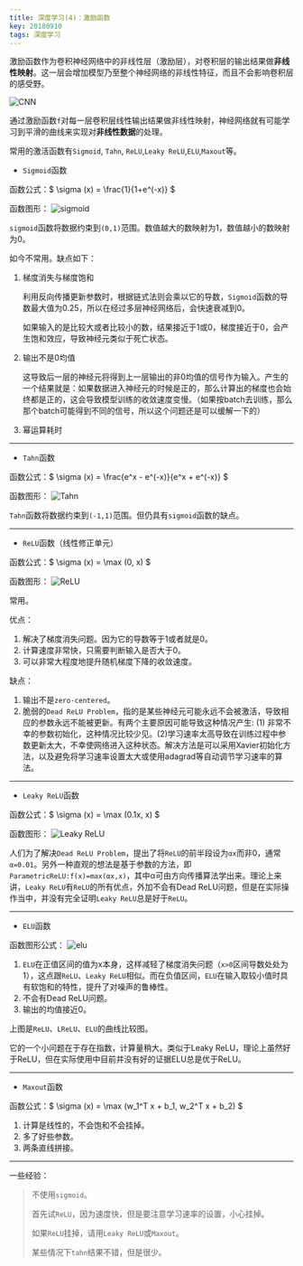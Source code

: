 ```yaml
---
title: 深度学习(4)：激励函数
key: 20180910
tags: 深度学习
---
```


激励函数作为卷积神经网络中的非线性层（激励层），对卷积层的输出结果做**非线性映射**。这一层会增加模型乃至整个神经网络的非线性特征，而且不会影响卷积层的感受野。

![CNN](https://i.loli.net/2018/09/10/5b967367566c4.png)

通过激励函数`f`对每一层卷积层线性输出结果做非线性映射，神经网络就有可能学习到平滑的曲线来实现对**非线性数据**的处理。

常用的激活函数有`Sigmoid`, `Tahn`, `ReLU`,`Leaky ReLU`,`ELU`,`Maxout`等。

<!--more-->

- `Sigmoid`函数

函数公式：$ \sigma (x) = \frac{1}{1+e^(-x)} $


函数图形：
![sigmoid](https://i.loli.net/2018/09/10/5b9675e63c889.png)

`sigmoid`函数将数据约束到`(0,1)`范围。数值越大的数映射为1，数值越小的数映射为0。

如今不常用。缺点如下：

1. 梯度消失与梯度饱和

	利用反向传播更新参数时，根据链式法则会乘以它的导数，`Sigmoid`函数的导数最大值为0.25，所以在经过多层神经网络后，会快速衰减到0。 

	如果输入的是比较大或者比较小的数，结果接近于1或0，梯度接近于0，会产生饱和效应，导致神经元类似于死亡状态。 

2. 输出不是0均值

	这导致后一层的神经元将得到上一层输出的非0均值的信号作为输入。产生的一个结果就是：如果数据进入神经元的时候是正的，那么计算出的梯度也会始终都是正的，这会导致模型训练的收敛速度变慢。（如果按batch去训练，那么那个batch可能得到不同的信号，所以这个问题还是可以缓解一下的）

3. 幂运算耗时

----

- `Tahn`函数

函数公式：$ \sigma (x) = \frac{e^x - e^(-x)}{e^x + e^(-x)} $


函数图形：
![Tahn](https://i.loli.net/2018/09/10/5b96776407734.png)

`Tahn`函数将数据约束到`(-1,1)`范围。但仍具有`sigmoid`函数的缺点。

---

- `ReLU`函数（线性修正单元）

函数公式：$ \sigma (x) = \max (0, x) $


函数图形：
![ReLU](https://i.loli.net/2018/09/10/5b96776495c01.png)

常用。

优点：

1. 解决了梯度消失问题。因为它的导数等于1或者就是0。
2. 计算速度非常快，只需要判断输入是否大于0。
3. 可以非常大程度地提升随机梯度下降的收敛速度。

缺点：

1. 输出不是`zero-centered`。
2. 脆弱的`Dead ReLU Problem`，指的是某些神经元可能永远不会被激活，导致相应的参数永远不能被更新。有两个主要原因可能导致这种情况产生: (1) 非常不幸的参数初始化，这种情况比较少见。(2)学习速率太高导致在训练过程中参数更新太大，不幸使网络进入这种状态。解决方法是可以采用Xavier初始化方法，以及避免将学习速率设置太大或使用adagrad等自动调节学习速率的算法。

---

- `Leaky ReLU`函数

函数公式：$ \sigma (x) = \max (0.1x, x) $


函数图形：
![Leaky ReLU](https://i.loli.net/2018/09/10/5b9677671c32a.png)

人们为了解决`Dead ReLU Problem`，提出了将`ReLU`的前半段设为`αx`而非0，通常`α=0.01`。另外一种直观的想法是基于参数的方法，即`ParametricReLU:f(x)=max(αx,x)`，其中α可由方向传播算法学出来。理论上来讲，`Leaky ReLU`有`ReLU`的所有优点，外加不会有Dead ReLU问题，但是在实际操作当中，并没有完全证明`Leaky ReLU`总是好于`ReLU`。

---

- `ELU`函数

函数图形公式：
![elu](https://i.loli.net/2018/09/10/5b967768453c3.png)

1. `ELU`在正值区间的值为x本身，这样减轻了梯度消失问题（`x>0`区间导数处处为1），这点跟`ReLU`、`Leaky ReLU`相似。而在负值区间，`ELU`在输入取较小值时具有软饱和的特性，提升了对噪声的鲁棒性。
2. 不会有Dead ReLU问题。
3. 输出的均值接近0。

上图是`ReLU`、`LReLU`、`ELU`的曲线比较图。

它的一个小问题在于存在指数，计算量稍大。类似于Leaky ReLU，理论上虽然好于ReLU，但在实际使用中目前并没有好的证据ELU总是优于ReLU。

---

- `Maxout`函数

函数公式：$ \sigma (x) = \max (w_1^T x + b_1, w_2^T x + b_2) $

1. 计算是线性的，不会饱和不会挂掉。
2. 多了好些参数。
3. 两条直线拼接。

---

一些经验：
> 不使用`sigmoid`。
> 
> 首先试`ReLU`，因为速度快，但是要注意学习速率的设置，小心挂掉。
> 
> 如果`ReLU`挂掉，请用`Leaky ReLU`或`Maxout`。
> 
> 某些情况下`tahn`结果不错，但是很少。
